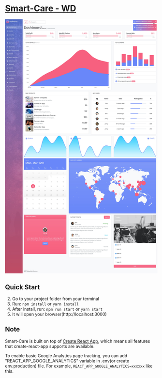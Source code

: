 # [Smart-Care - WD](https://orangenow.ca)

![React Reduction](public/img/screenshots/reduction-admin.jpg?raw=true 'React Reduction')

## Quick Start

<!-- 1.  Clone the repo `git clone https://github.com/reduction-admin/react-reduction.git` -->

2.  Go to your project folder from your terminal
3.  Run: `npm install` or `yarn install`
4.  After install, run: `npm run start` or `yarn start`
5.  It will open your browser(http://localhost:3000)

## Note

Smart-Care is built on top of [Create React App](https://github.com/facebook/create-react-app), which means all features that create-react-app supports are available.

To enable basic Google Analytics page tracking, you can add "REACT_APP_GOOGLE_ANALYTICS" variable in .env(or create env.production) file. For example, `REACT_APP_GOOGLE_ANALYTICS=xxxxxx` like this.
